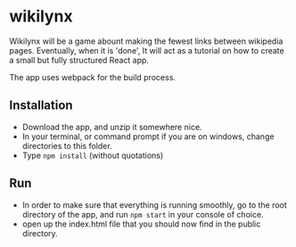 # wikilynx
Wikilynx will be a game abount making the fewest links between wikipedia pages. Eventually, when it is 'done', It will act as a tutorial on how to create a small but fully structured React app.

The app uses webpack for the build process. 

## Installation
- Download the app, and unzip it somewhere nice.
- In your terminal, or command prompt if you are on windows, change directories to this folder.
- Type `npm install` (without quotations)

## Run
- In order to make sure that everything is running smoothly, go to the root directory of the app, and run `npm start` in your console of choice.
- open up the index.html file that you should now find in the public directory.
